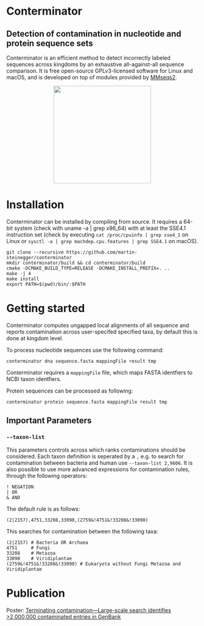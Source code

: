 # Conterminator
## Detection of contamination in nucleotide and protein sequence sets
Conterminator is an efficient method to detect incorrectly labeled sequences across kingdoms by an exhaustive all-against-all sequence comparison.
It is free open-source GPLv3-licensed software for Linux and macOS, and is developed on top of modules provided by [MMseqs2](https://github.com/soedinglab/MMseqs2).

<p align="center"><img src="https://raw.githubusercontent.com/martin-steinegger/conterminator/master/.github/marv6.png" height="256" /></p>

 
# Installation
Conterminator can be installed by compiling from source. It requires a 64-bit system (check with uname -a | grep x86_64) with at least the SSE4.1 instruction set (check by executing `cat /proc/cpuinfo | grep sse4_1` on Linux or `sysctl -a | grep machdep.cpu.features | grep SSE4.1` on macOS).

    git clone --recursive https://github.com/martin-steinegger/conterminator 
    mkdir conterminator/build && cd conterminator/build
    cmake -DCMAKE_BUILD_TYPE=RELEASE -DCMAKE_INSTALL_PREFIX=. ..
    make -j 4
    make install
    export PATH=$(pwd)/bin/:$PATH 
    
# Getting started

Conterminator computes ungapped local alignments of all sequence and reports contamination across user-specifed specified taxa, by default this is done at kingdom level.

To process nucleotide sequences use the following command:
    
    conterminator dna sequence.fasta mappingFile result tmp 

Conterminator requires a `mappingFile` file, which maps FASTA identfiers to NCBI taxon identfiers.
    
Protein sequences can be processed as following:        

    conterminator protein sequence.fasta mappingFile result tmp  

## Important Parameters
### `--taxon-list`

This parameters controls across which ranks contaminations should be considered. 
Each taxon definition is seperated by a `,` e.g. to search for contamination between bacteria and human use `--taxon-list 2,9606`. 
It is also possible to use more advanced expressions for contamination rules, through the following operators:

    ! NEGATION 
    | OR  
    & AND 

The default rule is as follows:

    (2|2157),4751,33208,33090,(2759&!4751&!33208&!33090)   
    
This searches for contamination between the following taxa:

    (2|2157) # Bacteria OR Archaea 
    4751     # Fungi
    33208    # Metazoa
    33090    # Viridiplantae  
    (2759&!4751&!33208&!33090) # Eukaryota without Fungi Metazoa and Viridiplantae

# Publication

Poster: [Terminating contamination—Large-scale search identifies >2,000,000 contaminated entries in GenBank](https://f1000research.com/posters/8-1861)